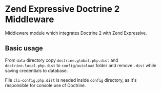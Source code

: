 # Zend Expressive Doctrine 2 Middleware

Middleware module which integrates Doctrine 2 with Zend Expressive.

## Basic usage

From `data` directory copy `doctrine.global.php.dist` and `doctrine.local.php.dist`
to `config/autoload` folder and remove `.dist` while saving
credentials to database.

File `cli-config.php.dist` is needed inside `config` directory,
as it's responsible for console use of Doctrine.